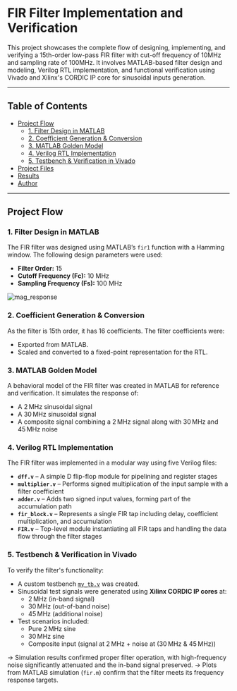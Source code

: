 #  FIR Filter Implementation and Verification

This project showcases the complete flow of designing, implementing, and verifying a 15th-order low-pass FIR filter with cut-off frequency of 10MHz and sampling rate of 100MHz. It involves MATLAB-based filter design and modeling, Verilog RTL implementation, and functional verification using Vivado and Xilinx's CORDIC IP core for sinusoidal inputs generation.

---

##  Table of Contents

- [Project Flow](#project-flow)
  - [1. Filter Design in MATLAB](#1-filter-design-in-matlab)
  - [2. Coefficient Generation & Conversion](#2-coefficient-generation--conversion)
  - [3. MATLAB Golden Model](#3-matlab-golden-model)
  - [4. Verilog RTL Implementation](#4-verilog-rtl-implementation)
  - [5. Testbench & Verification in Vivado](#5-testbench--verification-in-vivado)
- [Project Files](#project-files)
- [Results](#results)
- [Author](#author)

---


##  Project Flow

### 1. Filter Design in MATLAB

The FIR filter was designed using MATLAB’s `fir1` function with a Hamming window. The following design parameters were used:

- **Filter Order:** 15  
- **Cutoff Frequency (Fc):** 10 MHz  
- **Sampling Frequency (Fs):** 100 MHz
  
![mag_response](https://github.com/user-attachments/assets/902a585a-550e-4360-a385-d23722de5566)


### 2. Coefficient Generation & Conversion
As the filter is 15th order, it has 16 coefficients.
The filter coefficients were:
- Exported from MATLAB.
- Scaled and converted to a fixed-point representation for the RTL.

### 3. MATLAB Golden Model

A behavioral model of the FIR filter was created in MATLAB for reference and verification. It simulates the response of:

- A 2 MHz sinusoidal signal
- A 30 MHz sinusoidal signal
- A composite signal combining a 2 MHz signal along with 30 MHz and 45 MHz noise


### 4. Verilog RTL Implementation

The FIR filter was implemented in a modular way using five Verilog files:

- **`dff.v`** – A simple D flip-flop module for pipelining and register stages  
- **`multiplier.v`** – Performs signed multiplication of the input sample with a filter coefficient  
- **`adder.v`** – Adds two signed input values, forming part of the accumulation path  
- **`fir_block.v`** – Represents a single FIR tap including delay, coefficient multiplication, and accumulation  
- **`FIR.v`** – Top-level module instantiating all FIR taps and handling the data flow through the filter stages

### 5. Testbench & Verification in Vivado

To verify the filter's functionality:

- A custom testbench [`my_tb.v`](./my_tb.v) was created.
- Sinusoidal test signals were generated using **Xilinx CORDIC IP cores** at:
  - 2 MHz (in-band signal)
  - 30 MHz (out-of-band noise)
  - 45 MHz (additional noise)
- Test scenarios included:
  - Pure 2 MHz sine
  - 30 MHz sine
  - Composite input (signal at 2 MHz + noise at (30 MHz & 45 MHz))

-> Simulation results confirmed proper filter operation, with high-frequency noise significantly attenuated and the in-band signal preserved.
-> Plots from MATLAB simulation (`fir.m`) confirm that the filter meets its frequency response targets.
